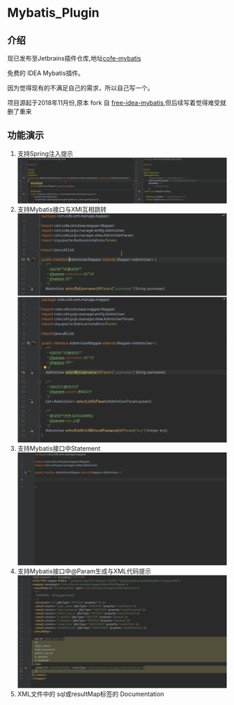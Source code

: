# Mybatis_Plugin

## 介绍

现已发布至Jetbrains插件仓库,地址[cofe-mybatis](https://plugins.jetbrains.com/plugin/12808-cofe-mybatis)

免费的 IDEA Mybatis插件。

因为觉得现有的不满足自己的需求，所以自己写一个。

项目源起于2018年11月份,原本 fork 自 [free-idea-mybatis](https://github.com/wuzhizhan/free-idea-mybatis),但后续写着觉得难受就删了重来

## 功能演示

1. 支持Spring注入提示<br/> ![SpringInject](/images/SpringInject.gif)
2. 支持Mybatis接口与XMl互相跳转<br/> ![](/images/NavigateToXml.gif)<br/>![](/images/NavigateToMethod.gif)
3. 支持Mybatis接口中Statement<br/>![](/images/GenerateStatement.gif)
4. 支持Mybatis接口中@Param生成与XML代码提示<br/>![](/images/ParamCompletion.gif)
5. XML文件中的 sql或resultMap标签的 Documentation